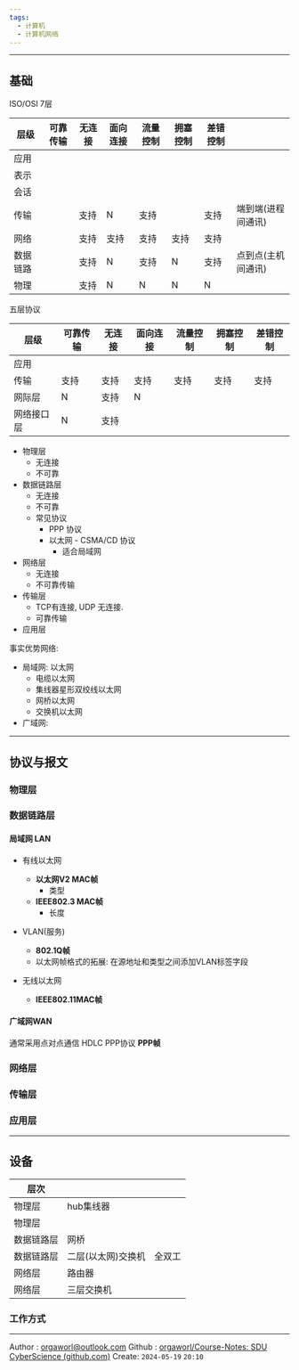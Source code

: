 ```yaml
---
tags:
  - 计算机
  - 计算机网络
---
```


---
## 基础

ISO/OSI 7层

| 层级   | 可靠传输 | 无连接 | 面向连接 | 流量控制 | 拥塞控制 | 差错控制 |            |
| ---- | ---- | --- | ---- | ---- | ---- | ---- | ---------- |
| 应用   |      |     |      |      |      |      |            |
| 表示   |      |     |      |      |      |      |            |
| 会话   |      |     |      |      |      |      |            |
| 传输   |      | 支持  | N    | 支持   |      | 支持   | 端到端(进程间通讯) |
| 网络   |      | 支持  | 支持   | 支持   | 支持   | 支持   |            |
| 数据链路 |      | 支持  | N    | 支持   | N    | 支持   | 点到点(主机间通讯) |
| 物理   |      | 支持  | N    | N    | N    | N    |            |


五层协议

| 层级    | 可靠传输 | 无连接 | 面向连接 | 流量控制 | 拥塞控制 | 差错控制 |
| ----- | ---- | --- | ---- | ---- | ---- | ---- |
| 应用    |      |     |      |      |      |      |
| 传输    | 支持   | 支持  | 支持   | 支持   | 支持   | 支持   |
| 网际层   | N    | 支持  | N    |      |      |      |
| 网络接口层 | N    | 支持  |      |      |      |      |


- 物理层
	- 无连接
	- 不可靠
- 数据链路层
	- 无连接
	- 不可靠
	- 常见协议
		- PPP 协议
		- 以太网 - CSMA/CD 协议
			- 适合局域网
- 网络层
	- 无连接
	- 不可靠传输
- 传输层
	- TCP有连接, UDP 无连接.
	- 可靠传输
- 应用层


事实优势网络:
- 局域网: 以太网
	- 电缆以太网
	- 集线器星形双绞线以太网
	- 网桥以太网
	- 交换机以太网
- 广域网:

---
## 协议与报文

### 物理层


### 数据链路层

#### 局域网 LAN

- 有线以太网
	- **以太网V2 MAC帧**
		- 类型
	- **IEEE802.3 MAC帧**
		- 长度
- VLAN(服务)
	- **802.1Q帧**
	- 以太网帧格式的拓展: 在源地址和类型之间添加VLAN标签字段

- 无线以太网    
	- **IEEE802.11MAC帧**

#### 广域网WAN

通常采用点对点通信
HDLC
PPP协议 **PPP帧**


### 网络层

### 传输层

### 应用层


---
## 设备


| 层次    |            |     |
| ----- | ---------- | --- |
| 物理层   | hub集线器     |     |
| 物理层   |            |     |
| 数据链路层 | 网桥         |     |
| 数据链路层 | 二层(以太网)交换机 | 全双工 |
| 网络层   | 路由器        |     |
| 网络层   | 三层交换机      |     |

### 工作方式






---
Author : orgaworl@outlook.com
Github : [orgaworl/Course-Notes: SDU CyberScience (github.com)](https://github.com/orgaworl/Course-Notes)
Create: `2024-05-19` `20:10`
